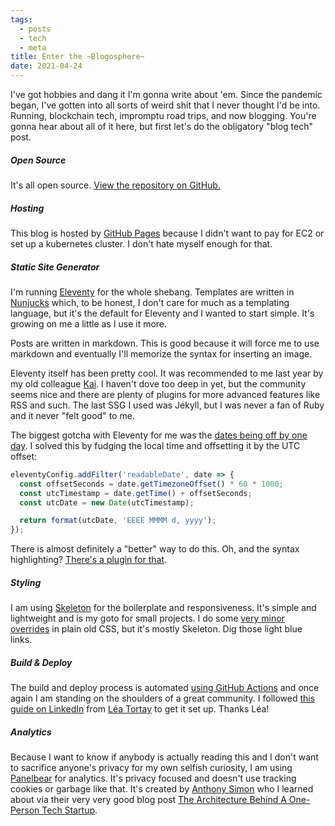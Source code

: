 ```yaml
---
tags:
  - posts
  - tech
  - meta
title: Enter the ~Blogosphere~
date: 2021-04-24
---
```

I've got hobbies and dang it I'm gonna write about 'em. Since the pandemic began, I've gotten into all sorts of weird shit that I never thought I'd be into. Running, blockchain tech, impromptu road trips, and now blogging. You're gonna hear about all of it here, but first let's do the obligatory "blog tech" post.<!-- excerpt -->
##### Open Source
It's all open source. [View the repository on GitHub.](https://github.com/marknotfound/blog)

##### Hosting
This blog is hosted by [GitHub Pages](https://pages.github.com/) because I didn't want to pay for EC2 or set up a kubernetes cluster. I don't hate myself enough for that.

##### Static Site Generator
I'm running [Eleventy](https://www.11ty.dev/) for the whole shebang. Templates are written in [Nunjucks](https://mozilla.github.io/nunjucks/) which, to be honest, I don't care for much as a templating language, but it's the default for Eleventy and I wanted to start simple. It's growing on me a little as I use it more.

Posts are written in markdown. This is good because it will force me to use markdown and eventually I'll memorize the syntax for inserting an image.

Eleventy itself has been pretty cool. It was recommended to me last year by my old colleague [Kai](https://twitter.com/kai_cataldo). I haven't dove too deep in yet, but the community seems nice and there are plenty of plugins for more advanced features like RSS and such. The last SSG I used was Jekyll, but I was never a fan of Ruby and it never "felt good" to me.

The biggest gotcha with Eleventy for me was the [dates being off by one day](https://www.11ty.dev/docs/dates/#dates-off-by-one-day). I solved this by fudging the local time and offsetting it by the UTC offset:
``` js
eleventyConfig.addFilter('readableDate', date => {
  const offsetSeconds = date.getTimezoneOffset() * 60 * 1000;
  const utcTimestamp = date.getTime() + offsetSeconds;
  const utcDate = new Date(utcTimestamp);

  return format(utcDate, 'EEEE MMMM d, yyyy');
});
```
There is almost definitely a "better" way to do this. Oh, and the syntax highlighting? [There's a plugin for that](https://www.11ty.dev/docs/plugins/syntaxhighlight/).

##### Styling
I am using [Skeleton](http://getskeleton.com/) for the boilerplate and responsiveness. It's simple and lightweight and is my goto for small projects. I do some [very minor overrides](https://github.com/marknotfound/blog/blob/master/src/css/index.css) in plain old CSS, but it's mostly Skeleton. Dig those light blue links.

##### Build & Deploy
The build and deploy process is automated [using GitHub Actions](https://github.com/marknotfound/blog/blob/master/.github/workflows/eleventy_build.yml) and once again I am standing on the shoulders of a great community. I followed [this guide on LinkedIn](https://www.linkedin.com/pulse/eleventy-github-pages-lea-tortay/) from [Léa Tortay](https://github.com/lea37) to get it set up. Thanks Léa!

##### Analytics
Because I want to know if anybody is actually reading this and I don't want to sacrifice anyone's privacy for my own selfish curiosity, I am using [Panelbear](https://panelbear.com/) for analytics. It's privacy focused and doesn't use tracking cookies or garbage like that. It's created by [Anthony Simon](https://anthonynsimon.com/) who I learned about via their very very good blog post [The Architecture Behind A One-Person Tech Startup](https://anthonynsimon.com/blog/one-man-saas-architecture/).
